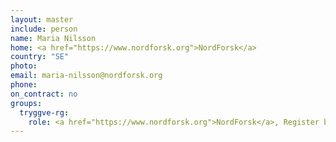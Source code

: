 ```yaml
---
layout: master
include: person
name: Maria Nilsson
home: <a href="https://www.nordforsk.org">NordForsk</a>
country: "SE"
photo:
email: maria-nilsson@nordforsk.org
phone:
on_contract: no
groups:
  tryggve-rg:
    role: <a href="https://www.nordforsk.org">NordForsk</a>, Register based research
---
```

